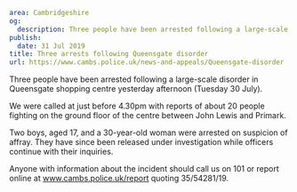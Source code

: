 ```yaml
area: Cambridgeshire
og:
  description: Three people have been arrested following a large-scale disorder in Queensgate shopping centre yesterday afternoon (Tuesday 30 July).
publish:
  date: 31 Jul 2019
title: Three arrests following Queensgate disorder
url: https://www.cambs.police.uk/news-and-appeals/Queensgate-disorder
```

Three people have been arrested following a large-scale disorder in Queensgate shopping centre yesterday afternoon (Tuesday 30 July).

We were called at just before 4.30pm with reports of about 20 people fighting on the ground floor of the centre between John Lewis and Primark.

Two boys, aged 17, and a 30-year-old woman were arrested on suspicion of affray. They have since been released under investigation while officers continue with their inquiries.

Anyone with information about the incident should call us on 101 or report online at www.cambs.police.uk/report quoting 35/54281/19.
